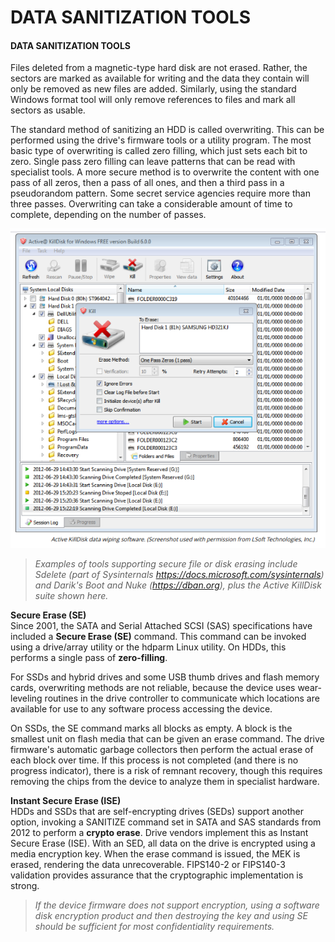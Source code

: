 # DATA SANITIZATION TOOLS

#### DATA SANITIZATION TOOLS

Files deleted from a magnetic-type hard disk are not erased. Rather, the sectors are marked as available for writing and the data they contain will only be removed as new files are added. Similarly, using the standard Windows format tool will only remove references to files and mark all sectors as usable.

The standard method of sanitizing an HDD is called overwriting. This can be performed using the drive's firmware tools or a utility program. The most basic type of overwriting is called zero filling, which just sets each bit to zero. Single pass zero filling can leave patterns that can be read with specialist tools. A more secure method is to overwrite the content with one pass of all zeros, then a pass of all ones, and then a third pass in a pseudorandom pattern. Some secret service agencies require more than three passes. Overwriting can take a considerable amount of time to complete, depending on the number of passes.

![](./img/killdisk.png)

> _Examples of tools supporting secure file or disk erasing include Sdelete (part of Sysinternals https://docs.microsoft.com/sysinternals) and Darik's Boot and Nuke (https://dban.org), plus the Active KillDisk suite shown here._

**Secure Erase (SE)**  
Since 2001, the SATA and Serial Attached SCSI (SAS) specifications have included a **Secure Erase (SE)** command. This command can be invoked using a drive/array utility or the hdparm Linux utility. On HDDs, this performs a single pass of **zero-filling**.

For SSDs and hybrid drives and some USB thumb drives and flash memory cards, overwriting methods are not reliable, because the device uses wear-leveling routines in the drive controller to communicate which locations are available for use to any software process accessing the device.

On SSDs, the SE command marks all blocks as empty. A block is the smallest unit on flash media that can be given an erase command. The drive firmware's automatic garbage collectors then perform the actual erase of each block over time. If this process is not completed (and there is no progress indicator), there is a risk of remnant recovery, though this requires removing the chips from the device to analyze them in specialist hardware.

**Instant Secure Erase (ISE)**  
HDDs and SSDs that are self-encrypting drives (SEDs) support another option, invoking a SANITIZE command set in SATA and SAS standards from 2012 to perform a **crypto erase**. Drive vendors implement this as Instant Secure Erase (ISE). With an SED, all data on the drive is encrypted using a media encryption key. When the erase command is issued, the MEK is erased, rendering the data unrecoverable. FIPS140-2 or FIPS140-3 validation provides assurance that the cryptographic implementation is strong.

> _If the device firmware does not support encryption, using a software disk encryption product and then destroying the key and using SE should be sufficient for most confidentiality requirements._